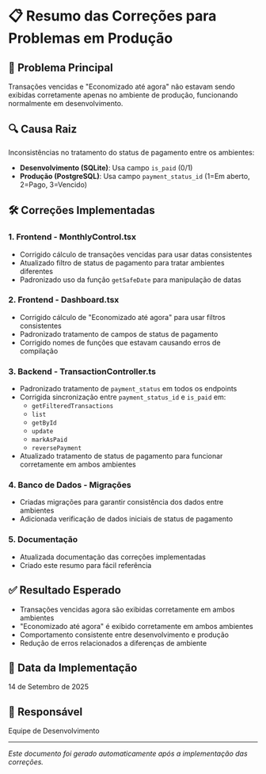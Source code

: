# 📋 Resumo das Correções para Problemas em Produção

## 🎯 Problema Principal
Transações vencidas e "Economizado até agora" não estavam sendo exibidas corretamente apenas no ambiente de produção, funcionando normalmente em desenvolvimento.

## 🔍 Causa Raiz
Inconsistências no tratamento do status de pagamento entre os ambientes:
- **Desenvolvimento (SQLite)**: Usa campo `is_paid` (0/1)
- **Produção (PostgreSQL)**: Usa campo `payment_status_id` (1=Em aberto, 2=Pago, 3=Vencido)

## 🛠️ Correções Implementadas

### 1. Frontend - MonthlyControl.tsx
- Corrigido cálculo de transações vencidas para usar datas consistentes
- Atualizado filtro de status de pagamento para tratar ambientes diferentes
- Padronizado uso da função `getSafeDate` para manipulação de datas

### 2. Frontend - Dashboard.tsx
- Corrigido cálculo de "Economizado até agora" para usar filtros consistentes
- Padronizado tratamento de campos de status de pagamento
- Corrigido nomes de funções que estavam causando erros de compilação

### 3. Backend - TransactionController.ts
- Padronizado tratamento de `payment_status` em todos os endpoints
- Corrigida sincronização entre `payment_status_id` e `is_paid` em:
  - `getFilteredTransactions`
  - `list`
  - `getById`
  - `update`
  - `markAsPaid`
  - `reversePayment`
- Atualizado tratamento de status de pagamento para funcionar corretamente em ambos ambientes

### 4. Banco de Dados - Migrações
- Criadas migrações para garantir consistência dos dados entre ambientes
- Adicionada verificação de dados iniciais de status de pagamento

### 5. Documentação
- Atualizada documentação das correções implementadas
- Criado este resumo para fácil referência

## ✅ Resultado Esperado
- Transações vencidas agora são exibidas corretamente em ambos ambientes
- "Economizado até agora" é exibido corretamente em ambos ambientes
- Comportamento consistente entre desenvolvimento e produção
- Redução de erros relacionados a diferenças de ambiente

## 📅 Data da Implementação
14 de Setembro de 2025

## 👥 Responsável
Equipe de Desenvolvimento

---
*Este documento foi gerado automaticamente após a implementação das correções.*